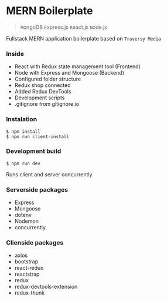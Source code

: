 # MERN Boilerplate
>`M`ongoDB `E`xpress.js `R`eact.js `N`ode.js

Fullstack MERN application boilerplate based on `Traversy Media`

### Inside
- React with Redux state management tool (Frontend)
- Node with Express and Mongoose (Backend)
- Configured folder structure
- Redux shop connected
- Added Redux DevTools 
- Development scripts
- .gitignore from gitignore.io

### Instalation
    $ npm install
    $ npm run client-install

### Development build
    $ npm run dev
Runs client and server concurrently
### Serverside packages
- Express
- Mongoose
- dotenv
- Nodemon
- concurrently

### Clienside packages
- axios
- bootstrap
- react-redux
- reactstrap
- redux
- redux-devtools-extension
- redux-thunk